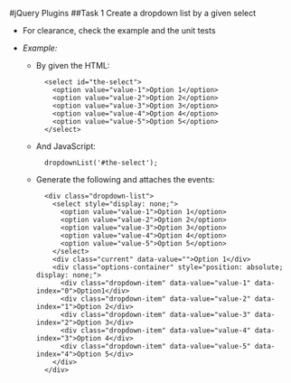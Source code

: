 #jQuery Plugins
##Task 1
Create a dropdown list by a given select
* For clearance, check the example and the unit tests

* _Example:_
  * By given the HTML:
  
  
    
          <select id="the-select">
            <option value="value-1">Option 1</option>
            <option value="value-2">Option 2</option>
            <option value="value-3">Option 3</option>
            <option value="value-4">Option 4</option>
            <option value="value-5">Option 5</option>
          </select>
      
  * And JavaScript:
      
      
      
          dropdownList('#the-select');
      
  * Generate the following and attaches the events:
      
      
      
          <div class="dropdown-list">
            <select style="display: none;">
              <option value="value-1">Option 1</option>
              <option value="value-2">Option 2</option>
              <option value="value-3">Option 3</option>
              <option value="value-4">Option 4</option>
              <option value="value-5">Option 5</option>
            </select>
            <div class="current" data-value="">Option 1</div>
            <div class="options-container" style="position: absolute; display: none;">
              <div class="dropdown-item" data-value="value-1" data-index="0">Option1</div>
              <div class="dropdown-item" data-value="value-2" data-index="1">Option 2</div>
              <div class="dropdown-item" data-value="value-3" data-index="2">Option 3</div>
              <div class="dropdown-item" data-value="value-4" data-index="3">Option 4</div>
              <div class="dropdown-item" data-value="value-5" data-index="4">Option 5</div>
            </div>
          </div>
    
